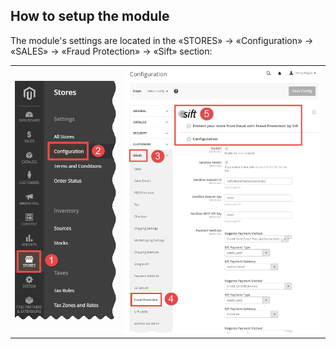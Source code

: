 ## How to setup the module
The module's settings are located in the «STORES» → «Configuration» → «SALES» → «Fraud Protection» → «Sift» section: 
<table>
	<tbody>
		<tr>
			<td><img 
		src='https://raw.githubusercontent.com/Friends-of-Commerce/Sift-PaymentProtect/0.2.9/doc/stores--configuration.png'/></td>
			<td><img
		src='https://raw.githubusercontent.com/Friends-of-Commerce/Sift-PaymentProtect/0.2.9/doc/sales--fraud-protection--sift.png'
	/></td>
		</tr>
	</tbody>
</table>  
